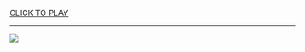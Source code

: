 
<a href="https://premium76.site?title=free_games_to_play&ref=13M">CLICK TO PLAY</a></h3>
<hr>

<a href="https://premium76.site?title=free_games_to_play&ref=13M"><img src="https://clearcache.store/games.png"></a>


